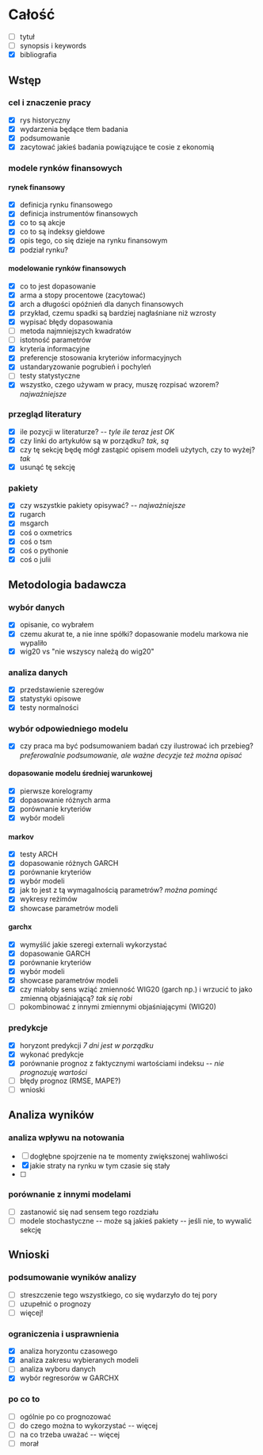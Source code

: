 # Całość
- [ ] tytuł
- [ ] synopsis i keywords
- [x] bibliografia
## Wstęp
### cel i znaczenie pracy
- [x] rys historyczny
- [x] wydarzenia będące tłem badania
- [x] podsumowanie
- [x] zacytować jakieś badania powiązujące te cosie z ekonomią
### modele rynków finansowych
#### rynek finansowy
- [x] definicja rynku finansowego
- [x] definicja instrumentów finansowych
- [x] co to są akcje
- [x] co to są indeksy giełdowe
- [x] opis tego, co się dzieje na rynku finansowym
- [x] podział rynku?
#### modelowanie rynków finansowych
- [x] co to jest dopasowanie
- [x] arma a stopy procentowe (zacytować)
- [x] arch a długości opóźnień dla danych finansowych
- [x] przykład, czemu spadki są bardziej nagłaśniane niż wzrosty
- [x] wypisać błędy dopasowania
- [ ] metoda najmniejszych kwadratów
- [ ] istotność parametrów
- [x] kryteria informacyjne
- [x] preferencje stosowania kryteriów informacyjnych
- [x] ustandaryzowanie pogrubień i pochyleń
- [ ] testy statystyczne
- [x] wszystko, czego używam w pracy, muszę rozpisać wzorem? *najważniejsze*
### przegląd literatury
- [x] ile pozycji w literaturze? -- *tyle ile teraz jest OK*
- [x] czy linki do artykułów są w porządku? *tak, są*
- [x] czy tę sekcję będę mógł zastąpić opisem modeli użytych, czy to wyżej? *tak*
- [x] usunąć tę sekcję
### pakiety
- [x] czy wszystkie pakiety opisywać? -- *najważniejsze*
- [x] rugarch
- [x] msgarch
- [x] coś o oxmetrics
- [x] coś o tsm
- [x] coś o pythonie
- [x] coś o julii
## Metodologia badawcza
### wybór danych
- [x] opisanie, co wybrałem
- [x] czemu akurat te, a nie inne spółki? dopasowanie modelu markowa nie wypaliło
- [x] wig20 vs "nie wszyscy należą do wig20"
### analiza danych
- [x] przedstawienie szeregów
- [x] statystyki opisowe
- [x] testy normalności
### wybór odpowiedniego modelu
- [x] czy praca ma być podsumowaniem badań czy ilustrować ich przebieg? *preferowalnie podsumowanie, ale ważne decyzje też można opisać*
#### dopasowanie modelu średniej warunkowej
- [x] pierwsze korelogramy
- [x] dopasowanie różnych arma
- [x] porównanie kryteriów
- [x] wybór modeli
#### markov
- [x] testy ARCH
- [x] dopasowanie różnych GARCH
- [x] porównanie kryteriów
- [x] wybór modeli
- [x] jak to jest z tą wymagalnością parametrów? *można pominąć*
- [x] wykresy reżimów
- [x] showcase parametrów modeli
#### garchx
- [x] wymyślić jakie szeregi externali wykorzystać
- [x] dopasowanie GARCH
- [x] porównanie kryteriów
- [x] wybór modeli
- [x] showcase parametrów modeli
- [x] czy miałoby sens wziąć zmienność WIG20 (garch np.) i wrzucić to jako zmienną objaśniającą? *tak się robi*
- [ ] pokombinować z innymi zmiennymi objaśniającymi (WIG20)
### predykcje
- [x] horyzont predykcji *7 dni jest w porządku*
- [x] wykonać predykcje
- [x] porównanie prognoz z faktycznymi wartościami indeksu -- *nie prognozuję wartości*
- [ ] błędy prognoz (RMSE, MAPE?)
- [ ] wnioski
## Analiza wyników
### analiza wpływu na notowania
- [ ] dogłębne spojrzenie na te momenty zwiększonej wahliwości
- [x] jakie straty na rynku w tym czasie się stały
- [ ] 
### porównanie z innymi modelami
- [ ] zastanowić się nad sensem tego rozdziału
- [ ] modele stochastyczne -- może są jakieś pakiety -- jeśli nie, to wywalić sekcję
## Wnioski
### podsumowanie wyników analizy
- [ ] streszczenie tego wszystkiego, co się wydarzyło do tej pory
- [ ] uzupełnić o prognozy
- [ ] więcej!
### ograniczenia i usprawnienia
- [x] analiza horyzontu czasowego
- [x] analiza zakresu wybieranych modeli
- [ ] analiza wyboru danych
- [x] wybór regresorów w GARCHX
### po co to
- [ ] ogólnie po co prognozować
- [ ] do czego można to wykorzystać -- więcej
- [ ] na co trzeba uważać -- więcej
- [ ] morał